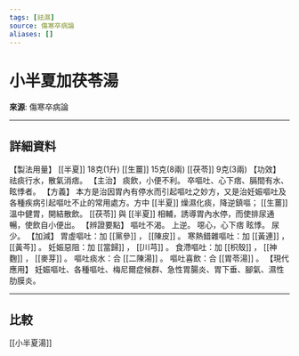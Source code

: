 ```yaml
---
tags: [祛濕]
source: 傷寒卒病論
aliases: []
---
```


# 小半夏加茯苓湯

**來源**: 傷寒卒病論  

---

## 詳細資料
【製法用量】 [[半夏]] 18克(1升) [[生薑]] 15克(8兩) [[茯苓]] 9克(3兩)
【功效】
祛痰行水，散氣消痞。
【主治】
痰飲，小便不利。
卒嘔吐、心下痞、膈間有水、眩悸者。
【方義】
本方是治因胃內有停水而引起嘔吐之妙方，又是治妊娠嘔吐及各種疾病引起嘔吐不止的常用處方。方中 [[半夏]] 燥濕化痰，降逆鎮嘔； [[生薑]] 溫中健胃，開結散飲。 [[茯苓]] 與 [[半夏]] 相輔，誘導胃內水停，而使排尿通暢，使飲自小便出。
【辨證要點】
嘔吐不渴。
上逆。
噁心，心下痞
眩悸。
尿少。
【加減】
胃虛嘔吐：加 [[黨參]] ， [[陳皮]] 。
寒熱錯雜嘔吐：加 [[黃連]] ， [[黃芩]] 。
妊娠惡阻：加 [[當歸]] ， [[川芎]] 。
食滯嘔吐：加 [[枳殼]] ， [[神麴]] ， [[麥芽]] 。
嘔吐痰水：合 [[二陳湯]] 。
嘔吐喜飲：合 [[胃苓湯]] 。
【現代應用】
妊娠嘔吐、各種嘔吐、梅尼爾症候群、急性胃腸炎、胃下垂、腳氣、濕性肋膜炎。

---

## 比較
[[小半夏湯]]
